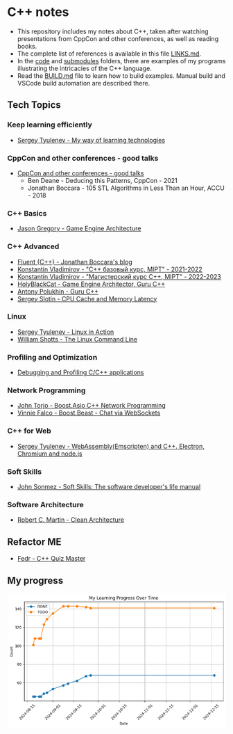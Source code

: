 # C++ notes

- This repository includes my notes about C++, taken after watching presentations from CppCon and other conferences, as well as reading books.
- The complete list of references is available in this file [LINKS.md](/LINKS.md).
- In the [code](/code) and [submodules](/submodules) folders, there are examples of my programs illustrating the intricacies of the C++ language.
- Read the [BUILD.md](/BUILD.md) file to learn how to build examples. Manual build and VSCode build automation are described there.

## Tech Topics

### Keep learning efficiently

- [Sergey Tyulenev - My way of learning technologies](notes/2024-09-27_1540_sergey_tyulenev_my_way_of_learning_technologies.md)

### CppCon and other conferences - good talks

- [CppCon and other conferences - good talks](notes/2024-09-23_0319_cppcon_good_talks.md)
  - Ben Deane - Deducing this Patterns, CppCon - 2021
  - Jonathan Boccara - 105 STL Algorithms in Less Than an Hour, ACCU - 2018

### C++ Basics

- [Jason Gregory - Game Engine Architecture](notes/2024-09-22_0203_gregory_game_engine_arch.md)

### C++ Advanced

- [Fluent {C++} - Jonathan Boccara's blog](notes/2024-09-23_0209_fluent_cpp_blog_notes.md)
- [Konstantin Vladimirov - "C++ базовый курс, MIPT" - 2021-2022](notes/2024-07-18_0010_TILIR_BASICS_FULL.md)
- [Konstantin Vladimirov - "Магистерский курс C++, MIPT" - 2022-2023](notes/2024-08-09_0010_TILIR_MASTERS_FULL.md)
- [HolyBlackCat - Game Engine Architector, Guru C++](notes/2024-08-08_0010_HolyBlackCat.md)
- [Antony Polukhin - Guru C++](notes/2024-08-10_0010_POLUKHIN.md)
- [Sergey Slotin - CPU Cache and Memory Latency](notes/2024-08-12_0010_SERGEY_SLOTIN_FULL.md)

### Linux

- [Sergey Tyulenev - Linux in Action](notes/2024-09-27_1532_linux_in_action.md)
- [William Shotts - The Linux Command Line](notes/2024-09-27_1537_shotts_linux_command_line.md)

### Profiling and Optimization

- [Debugging and Profiling C/C++ applications](notes/2024-09-10_1558_Profiling_Stuff.md)

### Network Programming

- [John Torjo - Boost.Asio C++ Network Programming](notes/2024-09-04_0300_Torjo_Boost_Asio.md)
- [Vinnie Falco - Boost.Beast - Chat via WebSockets](notes/2024-09-16_0230_vinnie_falco_boost_beast.md)

### C++ for Web

- [Sergey Tyulenev - WebAssembly(Emscripten) and C++. Electron, Chromium and node.js](notes/2024-09-25_1834_web_assembly.md)

### Soft Skills

- [John Sonmez - Soft Skills: The software developer's life manual](notes/2024-09-09_0046_Sonmez_Soft_Skills.md)

### Software Architecture

- [Robert C. Martin - Clean Architecture](notes/2024-09-21_2314_robert_martin_clean_architecture.md)

## Refactor ME

- [Fedr - C++ Quiz Master](notes/2024-08-08_0020_Fedr.md)

## My progress

![PROGRESS_OVER_TIME](PROGRESS_OVER_TIME.png)
